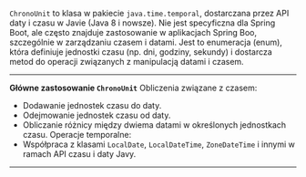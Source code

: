 `ChronoUnit` to klasa w pakiecie `java.time.temporal`, dostarczana przez API daty i czasu w Javie (Java 8 i nowsze). Nie jest specyficzna dla Spring Boot, ale często znajduje zastosowanie w aplikacjach Spring Boo, szczególnie w zarządzaniu czasem i datami.
Jest to enumeracja (enum), która definiuje jednostki czasu (np. dni, godziny, sekundy) i dostarcza metod do operacji związanych z manipulacją datami i czasem.

---
**Główne zastosowanie `ChronoUnit`**
Obliczenia związane z czasem:
- Dodawanie jednostek czasu do daty.
- Odejmowanie jednostek czasu od daty.
- Obliczanie różnicy między dwiema datami w określonych jednostkach czasu.
Operacje temporalne:
- Współpraca z klasami `LocalDate`, `LocalDateTime`, `ZoneDateTime` i innymi w ramach API czasu i daty Javy.

---

